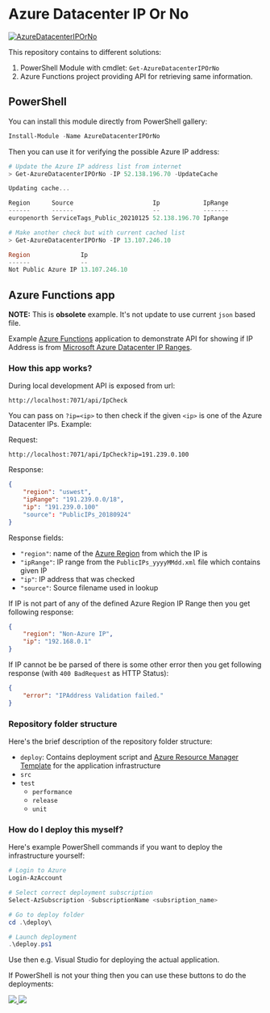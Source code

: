 # Azure Datacenter IP Or No

[![AzureDatacenterIPOrNo](https://img.shields.io/powershellgallery/v/AzureDatacenterIPOrNo.svg?style=flat-square&label=AzureDatacenterIPOrNo)](https://www.powershellgallery.com/packages/AzureDatacenterIPOrNo/)

This repository contains to different solutions:

1. PowerShell Module with cmdlet: `Get-AzureDatacenterIPOrNo`
2. Azure Functions project providing API for retrieving same information.

## PowerShell

You can install this module directly from PowerShell gallery:

```powershell
Install-Module -Name AzureDatacenterIPOrNo
```

Then you can use it for verifying the possible Azure IP address:

```powershell
# Update the Azure IP address list from internet
> Get-AzureDatacenterIPOrNo -IP 52.138.196.70 -UpdateCache

Updating cache...

Region      Source                      Ip            IpRange
------      ------                      --            -------
europenorth ServiceTags_Public_20210125 52.138.196.70 IpRange

# Make another check but with current cached list
> Get-AzureDatacenterIPOrNo -IP 13.107.246.10

Region              Ip
------              --
Not Public Azure IP 13.107.246.10
```

## Azure Functions app

**NOTE:** This is **obsolete** example. It's not update to use current `json` based file.

Example [Azure Functions](https://docs.microsoft.com/en-us/azure/azure-functions/functions-overview) application to demonstrate 
API for showing if IP Address is from [Microsoft Azure Datacenter IP Ranges](https://www.microsoft.com/en-us/download/details.aspx?id=41653).

### How this app works?

During local development API is exposed from url:

`http://localhost:7071/api/IpCheck`

You can pass on `?ip=<ip>` to then check if the given `<ip>` is one of the
Azure Datacenter IPs. Example:

Request: 

`http://localhost:7071/api/IpCheck?ip=191.239.0.100`

Response:
```json
{
    "region": "uswest",
    "ipRange": "191.239.0.0/18",
    "ip": "191.239.0.100"
    "source": "PublicIPs_20180924"
}
```

Response fields:
* `"region"`: name of the [Azure Region](https://azure.microsoft.com/en-us/regions/) from which the IP is
* `"ipRange"`: IP range from the `PublicIPs_yyyyMMdd.xml` file which contains given IP
* `"ip"`: IP address that was checked
* `"source"`: Source filename used in lookup

If IP is not part of any of the defined Azure Region IP Range then you get following response:

```json
{
    "region": "Non-Azure IP",
    "ip": "192.168.0.1"
}
```

If IP cannot be be parsed of there is some other error then you get following response (with `400 BadRequest` as HTTP Status):
```json
{
    "error": "IPAddress Validation failed."
}
```

### Repository folder structure

Here's the brief description of the repository folder structure:
* `deploy`: Contains deployment script and [Azure Resource Manager Template](https://docs.microsoft.com/en-us/azure/azure-resource-manager/resource-group-authoring-templates) for the application infrastructure
* `src`
* `test`
  * `performance`
  * `release`
  * `unit`

### How do I deploy this myself?

Here's example PowerShell commands if you want to deploy the infrastructure yourself:

```powershell
# Login to Azure
Login-AzAccount

# Select correct deployment subscription
Select-AzSubscription -SubscriptionName <subsription_name>

# Go to deploy folder
cd .\deploy\

# Launch deployment
.\deploy.ps1
```

Use then e.g. Visual Studio for deploying the actual application.

If PowerShell is not your thing then you can use these buttons to do the deployments:

<a href="https://portal.azure.com/#create/Microsoft.Template/uri/https%3A%2F%2Fraw.githubusercontent.com%2FJanneMattila%2FAzureDatacenterIPOrNo%2Fmaster%2Fdeploy%2Fazuredeploy.json" target="_blank">
    <img src="http://azuredeploy.net/deploybutton.png"/>
</a>
<a href="http://armviz.io/#/?load=https%3A%2F%2Fraw.githubusercontent.com%2FJanneMattila%2FAzureDatacenterIPOrNo%2Fmaster%2Fdeploy%2Fazuredeploy.json" target="_blank">
    <img src="http://armviz.io/visualizebutton.png"/>
</a>
